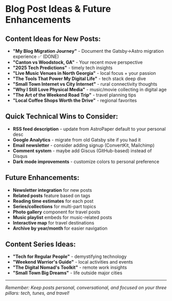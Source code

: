 # Blog Post Ideas & Future Enhancements

## Content Ideas for New Posts:
- **"My Blog Migration Journey"** - Document the Gatsby→Astro migration experience ✅ (DONE)
- **"Canton vs Woodstock, GA"** - Your recent move perspective  
- **"2025 Tech Predictions"** - timely tech insights
- **"Live Music Venues in North Georgia"** - local focus + your passion
- **"The Tools That Power My Digital Life"** - tech stack deep dive
- **"Small Town Internet vs City Internet"** - rural connectivity thoughts
- **"Why I Still Love Physical Media"** - music/movie collecting in digital age
- **"The Art of the Weekend Road Trip"** - travel planning tips
- **"Local Coffee Shops Worth the Drive"** - regional favorites

## Quick Technical Wins to Consider:
- **RSS feed description** - update from AstroPaper default to your personal desc
- **Google Analytics** - migrate from old Gatsby site if you had it
- **Email newsletter** - consider adding signup (ConvertKit, Mailchimp)
- **Comment system** - maybe add Giscus (GitHub-based) instead of Disqus
- **Dark mode improvements** - customize colors to personal preference

## Future Enhancements:
- **Newsletter integration** for new posts
- **Related posts** feature based on tags
- **Reading time estimates** for each post
- **Series/collections** for multi-part topics
- **Photo gallery** component for travel posts
- **Music playlist** embeds for music-related posts
- **Interactive map** for travel destinations
- **Archive by year/month** for easier navigation

## Content Series Ideas:
- **"Tech for Regular People"** - demystifying technology
- **"Weekend Warrior's Guide"** - local activities and events
- **"The Digital Nomad's Toolkit"** - remote work insights
- **"Small Town Big Dreams"** - life outside major cities

---
*Remember: Keep posts personal, conversational, and focused on your three pillars: tech, tunes, and travel!*